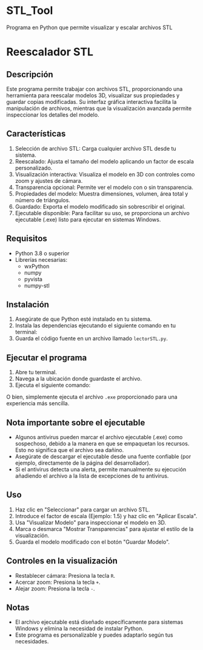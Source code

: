 # STL_Tool
Programa en Python que permite visualizar y escalar archivos STL

Reescalador STL
========================

Descripción
------------
Este programa permite trabajar con archivos STL, proporcionando una herramienta para reescalar modelos 3D, visualizar sus propiedades y guardar copias modificadas. Su interfaz gráfica interactiva facilita la manipulación de archivos, mientras que la visualización avanzada permite inspeccionar los detalles del modelo.

Características
---------------
1. Selección de archivo STL: Carga cualquier archivo STL desde tu sistema.
2. Reescalado: Ajusta el tamaño del modelo aplicando un factor de escala personalizado.
3. Visualización interactiva: Visualiza el modelo en 3D con controles como zoom y ajustes de cámara.
4. Transparencia opcional: Permite ver el modelo con o sin transparencia.
5. Propiedades del modelo: Muestra dimensiones, volumen, área total y número de triángulos.
6. Guardado: Exporta el modelo modificado sin sobrescribir el original.
7. Ejecutable disponible: Para facilitar su uso, se proporciona un archivo ejecutable (.exe) listo para ejecutar en sistemas Windows.

Requisitos
----------
- Python 3.8 o superior
- Librerías necesarias:
  - wxPython
  - numpy
  - pyvista
  - numpy-stl

Instalación
-----------
1. Asegúrate de que Python esté instalado en tu sistema.
2. Instala las dependencias ejecutando el siguiente comando en tu terminal:
3. Guarda el código fuente en un archivo llamado `lectorSTL.py`.

Ejecutar el programa
--------------------
1. Abre tu terminal.
2. Navega a la ubicación donde guardaste el archivo.
3. Ejecuta el siguiente comando:


O bien, simplemente ejecuta el archivo `.exe` proporcionado para una experiencia más sencilla.

Nota importante sobre el ejecutable
-----------------------------------
- Algunos antivirus pueden marcar el archivo ejecutable (.exe) como sospechoso, debido a la manera en que se empaquetan los recursos. Esto no significa que el archivo sea dañino.
- Asegúrate de descargar el ejecutable desde una fuente confiable (por ejemplo, directamente de la página del desarrollador).
- Si el antivirus detecta una alerta, permite manualmente su ejecución añadiendo el archivo a la lista de excepciones de tu antivirus.

Uso
---
1. Haz clic en "Seleccionar" para cargar un archivo STL.
2. Introduce el factor de escala (Ejemplo: 1.5) y haz clic en "Aplicar Escala".
3. Usa "Visualizar Modelo" para inspeccionar el modelo en 3D.
4. Marca o desmarca "Mostrar Transparencias" para ajustar el estilo de la visualización.
5. Guarda el modelo modificado con el botón "Guardar Modelo".

Controles en la visualización
-----------------------------
- Restablecer cámara: Presiona la tecla `R`.
- Acercar zoom: Presiona la tecla `+`.
- Alejar zoom: Presiona la tecla `-`.

Notas
-----
- El archivo ejecutable está diseñado específicamente para sistemas Windows y elimina la necesidad de instalar Python.
- Este programa es personalizable y puedes adaptarlo según tus necesidades.
